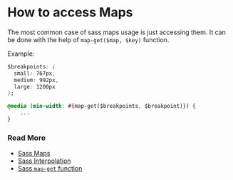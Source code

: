 # How to access Maps

The most common case of sass maps usage is just accessing them. It can be done with the help of `map-get($map, $key)` function.

Example:

```css
$breakpoints: (
  small: 767px,
  medium: 992px,
  large: 1200px
);

@media (min-width: #{map-get($breakpoints, $breakpoint)}) {
    ...
}
```

### Read More

* [Sass Maps](http://sass-lang.com/documentation/file.SASS_REFERENCE.html#Maps)
* [Sass Interpolation](http://sass-lang.com/documentation/file.SASS_REFERENCE.html#Interpolation_____)
* [Sass `map-get` function](http://sass-lang.com/documentation/Sass/Script/Functions.html#map_get-instance_method) 

